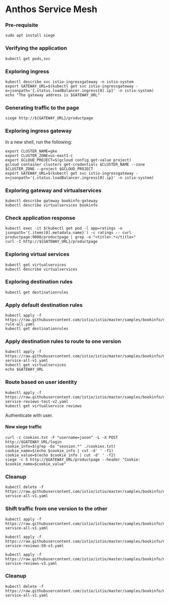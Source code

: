 # Anthos Service Mesh

### Pre-requisite
```
sudo apt install siege
```

### Verifying the application
```
kubectl get pods,svc
```

### Exploring ingress
```
kubectl describe svc istio-ingressgateway -n istio-system
export GATEWAY_URL=$(kubectl get svc istio-ingressgateway -o=jsonpath='{.status.loadBalancer.ingress[0].ip}' -n istio-system)
echo "The gateway address is $GATEWAY_URL"
```

### Generating traffic to the page
```
siege http://${GATEWAY_URL}/productpage
```

### Exploring ingress gateway
In a new shell, run the following:
```
export CLUSTER_NAME=gke
export CLUSTER_ZONE=us-east1-c
export GCLOUD_PROJECT=$(gcloud config get-value project)
gcloud container clusters get-credentials $CLUSTER_NAME --zone $CLUSTER_ZONE --project $GCLOUD_PROJECT
export GATEWAY_URL=$(kubectl get svc istio-ingressgateway -o=jsonpath='{.status.loadBalancer.ingress[0].ip}' -n istio-system)
```

### Exploring gateway and virtualservices
```
kubectl describe gateway bookinfo-gateway
kubectl describe virtualservices bookinfo
```

### Check application response
```
kubectl exec -it $(kubectl get pod -l app=ratings -o jsonpath='{.items[0].metadata.name}') -c ratings -- curl productpage:9080/productpage | grep -o "<title>.*</title>"
curl -I http://${GATEWAY_URL}/productpage
```

### Exploring virtual services
```
kubectl get virtualservices
kubectl describe virtualservices
```

### Exploring destination rules
```
kubectl get destinationrules
```

### Apply default destination rules
```
kubectl apply -f https://raw.githubusercontent.com/istio/istio/master/samples/bookinfo/networking/destination-rule-all.yaml
kubectl get destinationrules
```

### Apply destination rules to route to one version
```
kubectl apply -f https://raw.githubusercontent.com/istio/istio/master/samples/bookinfo/networking/virtual-service-all-v1.yaml
kubectl get virtualservices
echo $GATEWAY_URL
```

### Route based on user identity 
```
kubectl apply -f https://raw.githubusercontent.com/istio/istio/master/samples/bookinfo/networking/virtual-service-reviews-test-v2.yaml
kubectl get virtualservice reviews
```
Authenticate with user.

#### New siege traffic
```
curl -c cookies.txt -F "username=jason" -L -X POST http://$GATEWAY_URL/login
cookie_info=$(grep -Eo "session.*" ./cookies.txt)
cookie_name=$(echo $cookie_info | cut -d' ' -f1)
cookie_value=$(echo $cookie_info | cut -d' ' -f2)
siege -c 5 http://$GATEWAY_URL/productpage --header "Cookie: $cookie_name=$cookie_value"
```

### Cleanup
```
kubectl delete -f https://raw.githubusercontent.com/istio/istio/master/samples/bookinfo/networking/virtual-service-all-v1.yaml
```
### Shift traffic from one version to the other
```
kubectl apply -f https://raw.githubusercontent.com/istio/istio/master/samples/bookinfo/networking/virtual-service-all-v1.yaml

kubectl apply -f https://raw.githubusercontent.com/istio/istio/master/samples/bookinfo/networking/virtual-service-reviews-50-v3.yaml

kubectl apply -f https://raw.githubusercontent.com/istio/istio/master/samples/bookinfo/networking/virtual-service-reviews-v3.yaml
```

### Cleanup
```
kubectl delete -f https://raw.githubusercontent.com/istio/istio/master/samples/bookinfo/networking/virtual-service-all-v1.yaml
```
